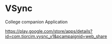 # VSync
College companion Application


https://play.google.com/store/apps/details?id=com.tiorcim.vysnc_v1&pcampaignid=web_share
